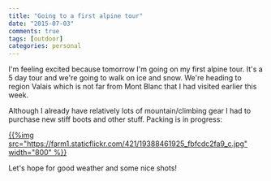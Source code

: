 ```yaml
---
title: "Going to a first alpine tour"
date: "2015-07-03"
comments: true
tags: [outdoor]
categories: personal
---
```


I'm feeling excited because tomorrow I'm going on my first alpine tour. It's a 5 day tour and we're going to walk on ice and snow. We're heading to region Valais which is not far from Mont Blanc that I had visited earlier this week.

Although I already have relatively lots of mountain/climbing gear I had to purchase new stiff boots and other stuff. Packing is in progress:

[{{%img src="https://farm1.staticflickr.com/421/19388461925_fbfcdc2fa9_c.jpg" width="800" %}}](https://www.flickr.com/photos/tentaclephotos/19388461925)

Let's hope for good weather and some nice shots!
<!--more-->